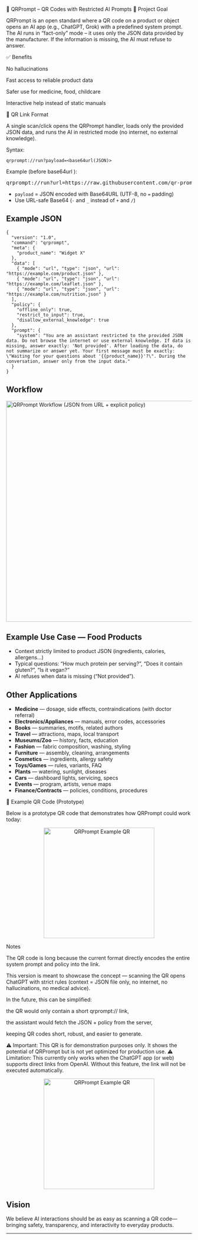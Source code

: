 📌 QRPrompt – QR Codes with Restricted AI Prompts
🎯 Project Goal

QRPrompt is an open standard where a QR code on a product or object opens an AI app (e.g., ChatGPT, Grok) with a predefined system prompt.
The AI runs in “fact-only” mode – it uses only the JSON data provided by the manufacturer.
If the information is missing, the AI must refuse to answer.

✅ Benefits

No hallucinations

Fast access to reliable product data

Safer use for medicine, food, childcare

Interactive help instead of static manuals

🔗 QR Link Format

A single scan/click opens the QRPrompt handler, loads only the provided JSON data, and runs the AI in restricted mode (no internet, no external knowledge).

Syntax:

<pre><code>qrprompt://run?payload=&lt;base64url(JSON)&gt;</code></pre>
Example (before base64url ):
<pre>qrprompt://run?url=https://raw.githubusercontent.com/qr-prompt/.github/e3521ee07e8594087a411b5943e22bbf5cc3f428/profile/qrprompt-json.json
</pre>

<ul>
  <li><code>payload</code> = JSON encoded with Base64URL (UTF-8, no <code>=</code> padding)</li>
  <li>Use URL-safe Base64 (<code>-</code> and <code>_</code> instead of <code>+</code> and <code>/</code>)</li>
</ul>

<h2>Example JSON </h2>
<pre><code>{
  "version": "1.0",
  "command": "qrprompt",
  "meta": {
    "product_name": "Widget X"
  },
  "data": [
    { "mode": "url", "type": "json", "url": "https://example.com/product.json" },
    { "mode": "url", "type": "json", "url": "https://example.com/leaflet.json" },
    { "mode": "url", "type": "json", "url": "https://example.com/nutrition.json" }
  ],
  "policy": {
    "offline_only": true,
    "restrict_to_input": true,
    "disallow_external_knowledge": true
  },
  "prompt": {
    "system": "You are an assistant restricted to the provided JSON data. Do not browse the internet or use external knowledge. If data is missing, answer exactly: 'Not provided'. After loading the data, do not summarize or answer yet. Your first message must be exactly: \"Waiting for your questions about '{{product_name}}'?\". During the conversation, answer only from the input data."
  }
}
</code></pre>

<h2>Workflow</h2>
<p>
  <img src="./json-apka.png" alt="QRPrompt Workflow (JSON from URL + explicit policy)" width="600" />
</p>

<h2>Example Use Case — Food Products</h2>
<ul>
  <li>Context strictly limited to product JSON (ingredients, calories, allergens…)</li>
  <li>Typical questions: “How much protein per serving?”, “Does it contain gluten?”, “Is it vegan?”</li>
  <li>AI refuses when data is missing (“Not provided”).</li>
</ul>

<h2>Other Applications</h2>
<ul>
  <li><strong>Medicine</strong> — dosage, side effects, contraindications (with doctor referral)</li>
  <li><strong>Electronics/Appliances</strong> — manuals, error codes, accessories</li>
  <li><strong>Books</strong> — summaries, motifs, related authors</li>
  <li><strong>Travel</strong> — attractions, maps, local transport</li>
  <li><strong>Museums/Zoo</strong> — history, facts, education</li>
  <li><strong>Fashion</strong> — fabric composition, washing, styling</li>
  <li><strong>Furniture</strong> — assembly, cleaning, arrangements</li>
  <li><strong>Cosmetics</strong> — ingredients, allergy safety</li>
  <li><strong>Toys/Games</strong> — rules, variants, FAQ</li>
  <li><strong>Plants</strong> — watering, sunlight, diseases</li>
  <li><strong>Cars</strong> — dashboard lights, servicing, specs</li>
  <li><strong>Events</strong> — program, artists, venue maps</li>
  <li><strong>Finance/Contracts</strong> — policies, conditions, procedures</li>
</ul>

📱 Example QR Code (Prototype)

Below is a prototype QR code that demonstrates how QRPrompt could work today:

<p align="center"> <img src="./qr-code.png" alt="QRPrompt Example QR" width="300"/> </p>
Notes

The QR code is long because the current format directly encodes the entire system prompt and policy into the link.

This version is meant to showcase the concept — scanning the QR opens ChatGPT with strict rules (context = JSON file only, no internet, no hallucinations, no medical advice).

In the future, this can be simplified:

the QR would only contain a short qrprompt:// link,

the assistant would fetch the JSON + policy from the server,

keeping QR codes short, robust, and easier to generate.

⚠️ Important: This QR is for demonstration purposes only. It shows the potential of QRPrompt but is not yet optimized for production use.
⚠️ Limitation: This currently only works when the ChatGPT app (or web) supports direct links from OpenAI. Without this feature, the link will not be executed automatically.

<p align="center"> <img src="./test.jpg" alt="QRPrompt Example QR" width="300"/> </p>

<h2>Vision</h2>
<p>
  We believe AI interactions should be as easy as scanning a QR code—bringing
  safety, transparency, and interactivity to everyday products.
</p>

<hr/>

